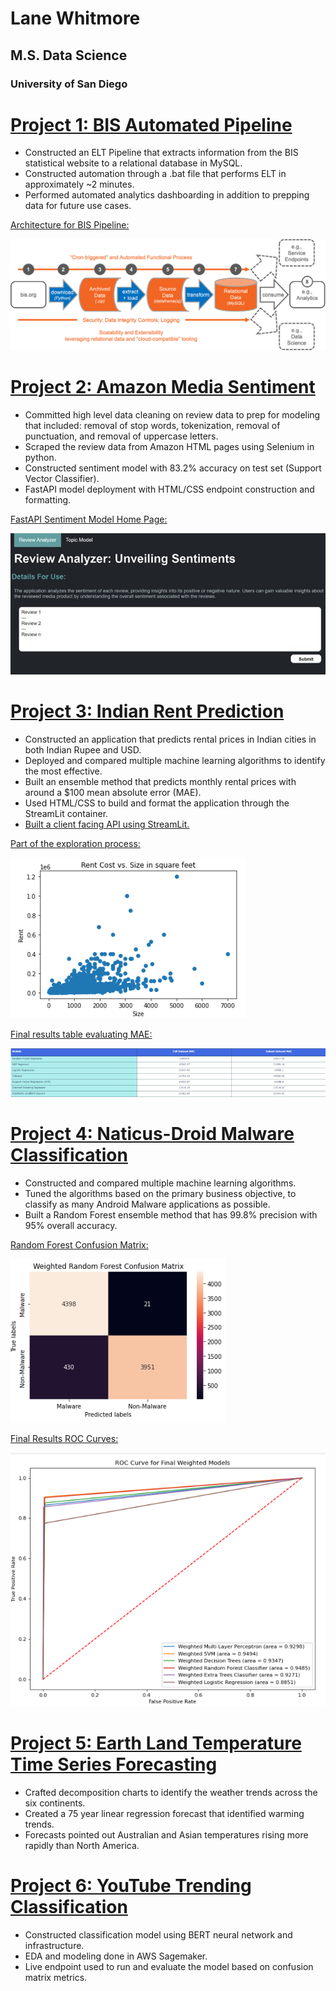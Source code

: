 # Lane Whitmore
## M.S. Data Science
### University of San Diego

# [Project 1: BIS Automated Pipeline](https://github.com/lanewhitmore/BIS_Data_Pipeline)
- Constructed an ELT Pipeline that extracts information from the BIS statistical website to a relational database in MySQL.
- Constructed automation through a .bat file that performs ELT in approximately ~2 minutes.
- Performed automated analytics dashboarding in addition to prepping data for future use cases.

[Architecture for BIS Pipeline:](https://github.com/lanewhitmore/lanewhitmore.github.io/blob/main/images/bis_pipe_flow.png)

![](images/bis_pipe_flow.png)

# [Project 2: Amazon Media Sentiment](https://github.com/lanewhitmore/ads-509-final)
- Committed high level data cleaning on review data to prep for modeling that included: removal of stop words, tokenization, removal of punctuation, and removal of uppercase letters.
- Scraped the review data from Amazon HTML pages using Selenium in python.
- Constructed sentiment model with 83.2% accuracy on test set (Support Vector Classifier).
- FastAPI model deployment with HTML/CSS endpoint construction and formatting.

[FastAPI Sentiment Model Home Page:](https://github.com/lanewhitmore/lanewhitmore.github.io/blob/main/images/FastAPI.jpg)

![](images/FastAPI.jpg)


# [Project 3: Indian Rent Prediction](https://github.com/lanewhitmore/Rent_Prediction)
- Constructed an application that predicts rental prices in Indian cities in both Indian Rupee and USD.
- Deployed and compared multiple machine learning algorithms to identify the most effective. 
- Built an ensemble method that predicts monthly rental prices with around a $100 mean absolute error (MAE).
- Used HTML/CSS to build and format the application through the StreamLit container.
- [Built a client facing API using StreamLit.](https://lanewhitmore-rent-prediction-rent-app-eda---whitmore-vd5d0e.streamlit.app/)

[Part of the exploration process:](https://github.com/lanewhitmore/lanewhitmore.github.io/blob/main/images/exploration.png)

![](images/exploration.png)

[Final results table evaluating MAE:](https://github.com/lanewhitmore/lanewhitmore.github.io/blob/main/images/rentresults.png)

![](images/rentresults.png)

# [Project 4: Naticus-Droid Malware Classification](https://github.com/lanewhitmore/NATICUSdroid-Malware-Machine-Learning-Classification)
- Constructed and compared multiple machine learning algorithms. 
- Tuned the algorithms based on the primary business objective, to classify as many Android Malware applications as possible.
- Built a Random Forest ensemble method that has 99.8% precision with 95% overall accuracy. 

[Random Forest Confusion Matrix:](https://github.com/lanewhitmore/lanewhitmore.github.io/blob/main/images/randomforestcm.png)

![](images/randomforestcm.png)

[Final Results ROC Curves:](https://github.com/lanewhitmore/lanewhitmore.github.io/blob/main/images/naticusroc.png)

![](images/naticusroc.png)

# [Project 5: Earth Land Temperature Time Series Forecasting](https://github.com/stephenkuc/ADS506_FinalProj)
- Crafted decomposition charts to identify the weather trends across the six continents. 
- Created a 75 year linear regression forecast that identified warming trends. 
- Forecasts pointed out Australian and Asian temperatures rising more rapidly than North America.

# [Project 6: YouTube Trending Classification](https://github.com/lanewhitmore/youtube-trending-predictions)
- Constructed classification model using BERT neural network and infrastructure.
- EDA and modeling done in AWS Sagemaker.
- Live endpoint used to run and evaluate the model based on confusion matrix metrics.
